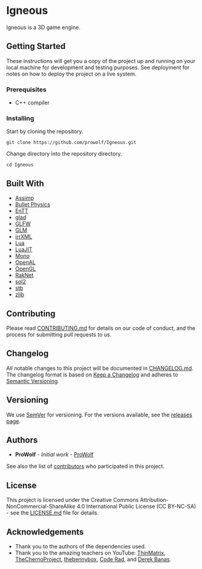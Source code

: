# Igneous

Igneous is a 3D game engine.

## Getting Started

These instructions will get you a copy of the project up and running on your local machine for development and testing purposes. See deployment for notes on how to deploy the project on a live system.

### Prerequisites

* C++ compiler

### Installing

Start by cloning the repository.

```
git clone https://github.com/prowolf/Igneous.git
```

Change directory into the repository directory.

```
cd Igneous
```

## Built With

* [Assimp](http://assimp.sourceforge.net/)
* [Bullet Physics](http://bulletphysics.org/wordpress/)
* [EnTT](https://github.com/skypjack/entt)
* [glad](https://github.com/Dav1dde/glad)
* [GLFW](http://www.glfw.org/)
* [GLM](https://glm.g-truc.net/)
* [irrXML](http://www.ambiera.com/irrxml/)
* [Lua](https://www.lua.org/)
* [LuaJIT](http://luajit.org/)
* [Mono](https://www.mono-project.com/)
* [OpenAL](https://www.openal.org/)
* [OpenGL](https://www.opengl.org/)
* [RakNet](https://github.com/facebookarchive/RakNet)
* [sol2](https://github.com/ThePhD/sol2)
* [stb](https://github.com/nothings/stb)
* [zlib](https://www.zlib.net/)

## Contributing

Please read [CONTRIBUTING.md](CONTRIBUTING.md) for details on our code of conduct, and the process for submitting pull requests to us.

## Changelog

All notable changes to this project will be documented in [CHANGELOG.md](CHANGELOG.md). The changelog format is based on [Keep a Changelog](http://keepachangelog.com/en/1.0.0/) and adheres to [Semantic Versioning](http://semver.org/spec/v2.0.0.html).

## Versioning

We use [SemVer](http://semver.org/spec/v2.0.0.html) for versioning. For the versions available, see the [releases page](https://github.com/prowolf/Igneous/releases). 

## Authors

* **ProWolf** - *Initial work* - [ProWolf](https://github.com/prowolf)

See also the list of [contributors](https://github.com/prowolf/Igneous/graphs/contributors) who participated in this project.

## License

This project is licensed under the Creative Commons Attribution-NonCommercial-ShareAlike 4.0 International Public License (CC BY-NC-SA) - see the [LICENSE.md](LICENSE.md) file for details.

## Acknowledgements

* Thank you to the authors of the dependencies used.
* Thank you to the amazing teachers on YouTube: [ThinMatrix](https://www.youtube.com/user/ThinMatrix), [TheChernoProject](https://www.youtube.com/user/TheChernoProject), [thebennybox](https://www.youtube.com/user/thebennybox), [Code Rad](https://www.youtube.com/user/YouKondziu), and [Derek Banas](https://www.youtube.com/user/derekbanas).